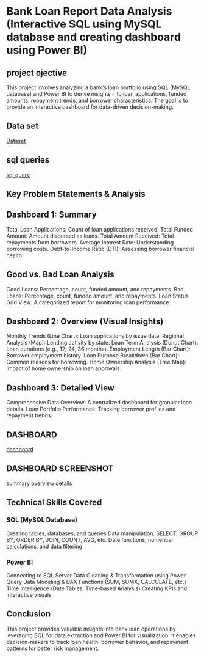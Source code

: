 # Bank Loan Report Data Analysis (Interactive SQL using MySQL database and creating dashboard using Power BI) 
## project ojective 
This project involves analyzing a bank's loan portfolio using SQL (MySQL database) and Power BI to derive insights into loan applications, funded amounts, repayment trends, and borrower characteristics. The goal is to provide an interactive dashboard for data-driven decision-making.
## Data set
<a href="https://github.com/gayuviji07/bank-loan-report/blob/main/financial_loan.csv">Dataset</a>
## sql queries
<a href="https://github.com/gayuviji07/bank-loan-report/blob/main/financial_loan.sql">sql query</a>
## Key Problem Statements & Analysis
## Dashboard 1: Summary
Total Loan Applications: Count of loan applications received.
Total Funded Amount: Amount disbursed as loans.
Total Amount Received: Total repayments from borrowers.
Average Interest Rate: Understanding borrowing costs.
Debt-to-Income Ratio (DTI): Assessing borrower financial health.
## Good vs. Bad Loan Analysis
Good Loans: Percentage, count, funded amount, and repayments.
Bad Loans: Percentage, count, funded amount, and repayments.
Loan Status Grid View: A categorized report for monitoring loan performance.
## Dashboard 2: Overview (Visual Insights)
Monthly Trends (Line Chart): Loan applications by issue date.
Regional Analysis (Map): Lending activity by state.
Loan Term Analysis (Donut Chart): Loan durations (e.g., 12, 24, 36 months).
Employment Length (Bar Chart): Borrower employment history.
Loan Purpose Breakdown (Bar Chart): Common reasons for borrowing.
Home Ownership Analysis (Tree Map): Impact of home ownership on loan approvals.
## Dashboard 3: Detailed View
Comprehensive Data Overview: A centralized dashboard for granular loan details.
Loan Portfolio Performance: Tracking borrower profiles and repayment trends.


## DASHBOARD
<a href="https://github.com/gayuviji07/bank-loan-report/blob/main/BANK_LOAN1.pbix">dashboard</a>



## DASHBOARD SCREENSHOT
<a href="https://github.com/gayuviji07/bank-loan-report/blob/main/Bank%20loan%20report%20dashborad1.png">summary</a>
<a href="https://github.com/gayuviji07/bank-loan-report/blob/main/bank%20loan%20report%20dashboard%202.png">overview</a>
<a href="https://github.com/gayuviji07/bank-loan-report/blob/main/bank%20loan%20report%20dashboard3%20.png">details</a>

## Technical Skills Covered
### SQL (MySQL Database)
Creating tables, databases, and queries
Data manipulation: SELECT, GROUP BY, ORDER BY, JOIN, COUNT, AVG, etc.
Date functions, numerical calculations, and data filtering
### Power BI
Connecting to SQL Server
Data Cleaning & Transformation using Power Query
Data Modeling & DAX Functions (SUM, SUMX, CALCULATE, etc.)
Time Intelligence (Date Tables, Time-based Analysis)
Creating KPIs and interactive visuals

## Conclusion
This project provides valuable insights into bank loan operations by leveraging SQL for data extraction and Power BI for visualization. It enables decision-makers to track loan health, borrower behavior, and repayment patterns for better risk management.



